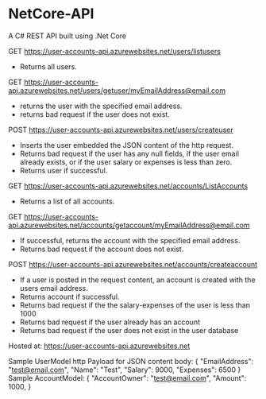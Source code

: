 # NetCore-API
A C# REST API built using .Net Core

GET https://user-accounts-api.azurewebsites.net/users/listusers
- Returns all users.

GET https://user-accounts-api.azurewebsites.net/users/getuser/myEmailAddress@email.com
- returns the user with the specified email address.
- returns bad request if the user does not exist.

POST https://user-accounts-api.azurewebsites.net/users/createuser
- Inserts the user embedded the JSON content of the http request.
- Returns bad request if the user has any null fields, if the user email already exists, or if the user salary or expenses is less than zero.
- Returns user if successful.

GET https://user-accounts-api.azurewebsites.net/accounts/ListAccounts
- Returns a list of all accounts.

GET https://user-accounts-api.azurewebsites.net/accounts/getaccount/myEmailAddress@email.com
- If successful, returns the account with the specified email address.
- Returns bad request if the account does not exist.

POST https://user-accounts-api.azurewebsites.net/accounts/createaccount
- If a user is posted in the request content, an account is created with the users email address.
- Returns account if successful.
- Returns bad request if the the salary-expenses of the user is less than 1000
- Returns bad request if the user already has an account
- Returns bad request if the user does not exist in the user database

Hosted at: https://user-accounts-api.azurewebsites.net

Sample UserModel http Payload for JSON content body:
{
    "EmailAddress": "test@email.com",
    "Name": "Test",
    "Salary": 9000,
    "Expenses": 6500
}
Sample AccountModel:
{
    "AccountOwner": "test@email.com",
    "Amount": 1000,
}
